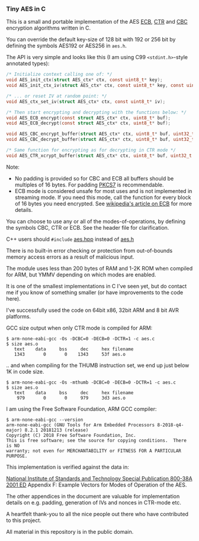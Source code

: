 ### Tiny AES in C

This is a small and portable implementation of the AES [ECB](https://en.wikipedia.org/wiki/Block_cipher_mode_of_operation#Electronic_Codebook_.28ECB.29), [CTR](https://en.wikipedia.org/wiki/Block_cipher_mode_of_operation#Counter_.28CTR.29) and [CBC](https://en.wikipedia.org/wiki/Block_cipher_mode_of_operation#Cipher_Block_Chaining_.28CBC.29) encryption algorithms written in C.

You can override the default key-size of 128 bit with 192 or 256 bit by defining the symbols AES192 or AES256 in `aes.h`.

The API is very simple and looks like this (I am using C99 `<stdint.h>`-style annotated types):

```C
/* Initialize context calling one of: */
void AES_init_ctx(struct AES_ctx* ctx, const uint8_t* key);
void AES_init_ctx_iv(struct AES_ctx* ctx, const uint8_t* key, const uint8_t* iv);

/* ... or reset IV at random point: */
void AES_ctx_set_iv(struct AES_ctx* ctx, const uint8_t* iv);

/* Then start encrypting and decrypting with the functions below: */
void AES_ECB_encrypt(const struct AES_ctx* ctx, uint8_t* buf);
void AES_ECB_decrypt(const struct AES_ctx* ctx, uint8_t* buf);

void AES_CBC_encrypt_buffer(struct AES_ctx* ctx, uint8_t* buf, uint32_t length);
void AES_CBC_decrypt_buffer(struct AES_ctx* ctx, uint8_t* buf, uint32_t length);

/* Same function for encrypting as for decrypting in CTR mode */
void AES_CTR_xcrypt_buffer(struct AES_ctx* ctx, uint8_t* buf, uint32_t length);
```

Note: 
 * No padding is provided so for CBC and ECB all buffers should be multiples of 16 bytes. For padding [PKCS7](https://en.wikipedia.org/wiki/Padding_(cryptography)#PKCS7) is recommendable.
 * ECB mode is considered unsafe for most uses and is not implemented in streaming mode. If you need this mode, call the function for every block of 16 bytes you need encrypted. See [wikipedia's article on ECB](https://en.wikipedia.org/wiki/Block_cipher_mode_of_operation#Electronic_Codebook_(ECB)) for more details.

You can choose to use any or all of the modes-of-operations, by defining the symbols CBC, CTR or ECB. See the header file for clarification.

C++ users should `#include` [aes.hpp](https://github.com/kokke/tiny-AES-c/blob/master/aes.hpp) instead of [aes.h](https://github.com/kokke/tiny-AES-c/blob/master/aes.h)

There is no built-in error checking or protection from out-of-bounds memory access errors as a result of malicious input.

The module uses less than 200 bytes of RAM and 1-2K ROM when compiled for ARM, but YMMV depending on which modes are enabled.

It is one of the smallest implementations in C I've seen yet, but do contact me if you know of something smaller (or have improvements to the code here). 

I've successfully used the code on 64bit x86, 32bit ARM and 8 bit AVR platforms.


GCC size output when only CTR mode is compiled for ARM:

    $ arm-none-eabi-gcc -Os -DCBC=0 -DECB=0 -DCTR=1 -c aes.c
    $ size aes.o
       text    data     bss     dec     hex filename
       1343       0       0    1343     53f aes.o

.. and when compiling for the THUMB instruction set, we end up just below 1K in code size.

    $ arm-none-eabi-gcc -Os -mthumb -DCBC=0 -DECB=0 -DCTR=1 -c aes.c
    $ size aes.o
       text    data     bss     dec     hex filename
        979       0       0     979     3d3 aes.o


I am using the Free Software Foundation, ARM GCC compiler:

    $ arm-none-eabi-gcc --version
    arm-none-eabi-gcc (GNU Tools for Arm Embedded Processors 8-2018-q4-major) 8.2.1 20181213 (release)
    Copyright (C) 2018 Free Software Foundation, Inc.
    This is free software; see the source for copying conditions.  There is NO
    warranty; not even for MERCHANTABILITY or FITNESS FOR A PARTICULAR PURPOSE.



This implementation is verified against the data in:

[National Institute of Standards and Technology Special Publication 800-38A 2001 ED](http://nvlpubs.nist.gov/nistpubs/Legacy/SP/nistspecialpublication800-38a.pdf) Appendix F: Example Vectors for Modes of Operation of the AES.

The other appendices in the document are valuable for implementation details on e.g. padding, generation of IVs and nonces in CTR-mode etc.


A heartfelt thank-you to all the nice people out there who have contributed to this project.


All material in this repository is in the public domain.
